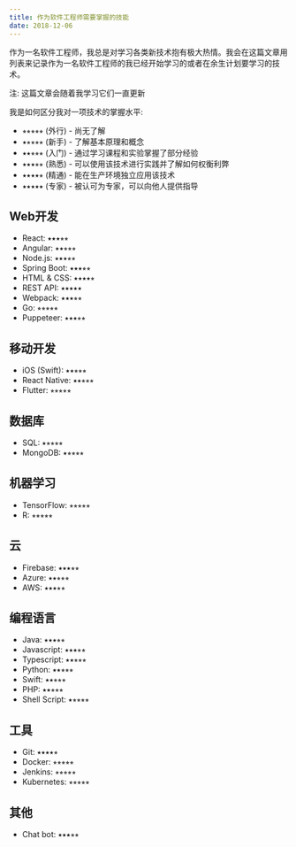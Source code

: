 ```yaml
---
title: 作为软件工程师需要掌握的技能
date: 2018-12-06
---
```


作为一名软件工程师，我总是对学习各类新技术抱有极大热情。我会在这篇文章用列表来记录作为一名软件工程师的我已经开始学习的或者在余生计划要学习的技术。

注: 这篇文章会随着我学习它们一直更新

我是如何区分我对一项技术的掌握水平:

- ⭒⭒⭒⭒⭒ (外行) - 尚无了解
- ⭑⭒⭒⭒⭒ (新手) - 了解基本原理和概念
- ⭑⭑⭒⭒⭒ (入门) - 通过学习课程和实验掌握了部分经验
- ⭑⭑⭑⭒⭒ (熟悉) - 可以使用该技术进行实践并了解如何权衡利弊
- ⭑⭑⭑⭑⭒ (精通) - 能在生产环境独立应用该技术
- ⭑⭑⭑⭑⭑ (专家) - 被认可为专家，可以向他人提供指导

## Web开发

- React: ⭑⭑⭑⭒⭒
- Angular: ⭑⭑⭒⭒⭒
- Node.js: ⭑⭑⭑⭒⭒
- Spring Boot: ⭑⭑⭑⭒⭒
- HTML & CSS: ⭑⭑⭑⭑⭒
- REST API: ⭑⭑⭑⭑⭑
- Webpack: ⭑⭑⭑⭒⭒
- Go: ⭒⭒⭒⭒⭒
- Puppeteer: ⭑⭑⭑⭒⭒

## 移动开发

- iOS (Swift): ⭑⭑⭒⭒⭒
- React Native: ⭑⭑⭒⭒⭒
- Flutter: ⭒⭒⭒⭒⭒

## 数据库

- SQL: ⭑⭒⭒⭒⭒
- MongoDB: ⭑⭒⭒⭒⭒

## 机器学习

- TensorFlow: ⭒⭒⭒⭒⭒
- R: ⭒⭒⭒⭒⭒

## 云

- Firebase: ⭑⭑⭑⭒⭒
- Azure: ⭑⭑⭒⭒⭒
- AWS: ⭑⭑⭑⭒⭒

## 编程语言

- Java: ⭑⭑⭑⭒⭒
- Javascript: ⭑⭑⭑⭒⭒
- Typescript: ⭑⭑⭒⭒⭒
- Python: ⭑⭑⭒⭒⭒
- Swift: ⭑⭑⭒⭒⭒
- PHP: ⭑⭑⭒⭒⭒
- Shell Script: ⭑⭒⭒⭒⭒

## 工具

- Git: ⭑⭑⭑⭑⭒
- Docker: ⭒⭒⭒⭒⭒
- Jenkins: ⭒⭒⭒⭒⭒
- Kubernetes: ⭒⭒⭒⭒⭒

## 其他

- Chat bot: ⭑⭑⭑⭒⭒